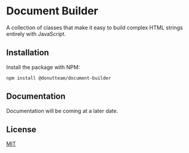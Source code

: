# Document Builder
A collection of classes that make it easy to build complex HTML strings entirely with JavaScript.

## Installation
Install the package with NPM:

```
npm install @donutteam/document-builder
```

## Documentation
Documentation will be coming at a later date.

## License
[MIT](https://github.com/donutteam/document-builder/blob/main/LICENSE.md)